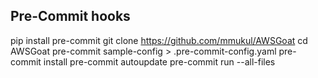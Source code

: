 
## Pre-Commit hooks
pip install pre-commit
git clone https://github.com/mmukul/AWSGoat
cd AWSGoat
pre-commit sample-config > .pre-commit-config.yaml
pre-commit install
pre-commit autoupdate
pre-commit run --all-files